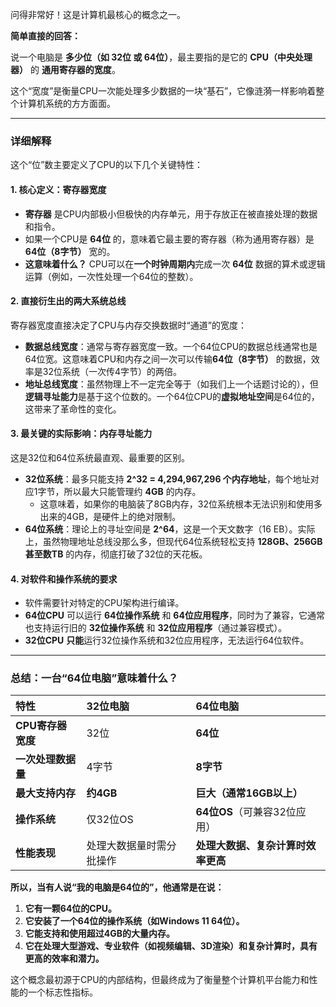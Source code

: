 问得非常好！这是计算机最核心的概念之一。

**简单直接的回答：**

说一个电脑是 **多少位（如 32位 或 64位）**，最主要指的是它的 **CPU（中央处理器）** 的 **通用寄存器的宽度**。

这个“宽度”是衡量CPU一次能处理多少数据的一块“基石”，它像涟漪一样影响着整个计算机系统的方方面面。

---

### 详细解释

这个“位”数主要定义了CPU的以下几个关键特性：

#### 1. 核心定义：寄存器宽度
-   **寄存器** 是CPU内部极小但极快的内存单元，用于存放正在被直接处理的数据和指令。
-   如果一个CPU是 **64位** 的，意味着它最主要的寄存器（称为通用寄存器）是 **64位（8字节）** 宽的。
-   **这意味着什么？** CPU可以在**一个时钟周期内**完成一次 **64位** 数据的算术或逻辑运算（例如，一次性处理一个64位的整数）。

#### 2. 直接衍生出的两大系统总线
寄存器宽度直接决定了CPU与内存交换数据时“通道”的宽度：
-   **数据总线宽度**：通常与寄存器宽度一致。一个64位CPU的数据总线通常也是64位宽。这意味着CPU和内存之间一次可以传输**64位（8字节）** 的数据，效率是32位系统（一次传4字节）的两倍。
-   **地址总线宽度**：虽然物理上不一定完全等于（如我们上一个话题讨论的），但**逻辑寻址能力**是基于这个位数的。一个64位CPU的**虚拟地址空间**是64位的，这带来了革命性的变化。

#### 3. 最关键的实际影响：内存寻址能力
这是32位和64位系统最直观、最重要的区别。
-   **32位系统**：最多只能支持 **2^32 = 4,294,967,296 个内存地址**，每个地址对应1字节，所以最大只能管理约 **4GB** 的内存。
    -   这意味着，如果你的电脑装了8GB内存，32位系统根本无法识别和使用多出来的4GB，是硬件上的绝对限制。
-   **64位系统**：理论上的寻址空间是 **2^64**，这是一个天文数字（16 EB）。实际上，虽然物理地址总线没那么多，但现代64位系统轻松支持 **128GB、256GB 甚至数TB** 的内存，彻底打破了32位的天花板。

#### 4. 对软件和操作系统的要求
-   软件需要针对特定的CPU架构进行编译。
-   **64位CPU** 可以运行 **64位操作系统** 和 **64位应用程序**，同时为了兼容，它通常也支持运行旧的 **32位操作系统** 和 **32位应用程序**（通过兼容模式）。
-   **32位CPU** **只能**运行32位操作系统和32位应用程序，无法运行64位软件。

---

### 总结：一台“64位电脑”意味着什么？

| 特性 | 32位电脑 | 64位电脑 |
| :--- | :--- | :--- |
| **CPU寄存器宽度** | 32位 | **64位** |
| **一次处理数据量** | 4字节 | **8字节** |
| **最大支持内存** | **约4GB** | **巨大（通常16GB以上）** |
| **操作系统** | 仅32位OS | **64位OS**（可兼容32位应用） |
| **性能表现** | 处理大数据量时需分批操作 | **处理大数据、复杂计算时效率更高** |

**所以，当有人说“我的电脑是64位的”，他通常是在说：**

1.  **它有一颗64位的CPU。**
2.  **它安装了一个64位的操作系统（如Windows 11 64位）。**
3.  **它能支持和使用超过4GB的大量内存。**
4.  **它在处理大型游戏、专业软件（如视频编辑、3D渲染）和复杂计算时，具有更高的效率和潜力。**

这个概念最初源于CPU的内部结构，但最终成为了衡量整个计算机平台能力和性能的一个标志性指标。